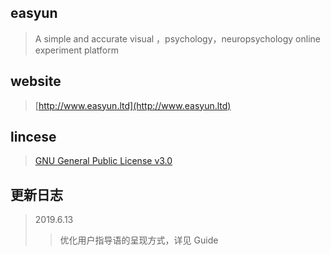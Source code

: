 ## easyun

>A simple and accurate visual ，psychology，neuropsychology online experiment platform

## website
>[http://www.easyun.ltd](http://www.easyun.ltd)

## lincese
>[GNU General Public License v3.0](https://opensource.org/licenses/gpl-3.0.html)
  

## 更新日志

>2019.6.13
>>优化用户指导语的呈现方式，详见 Guide


